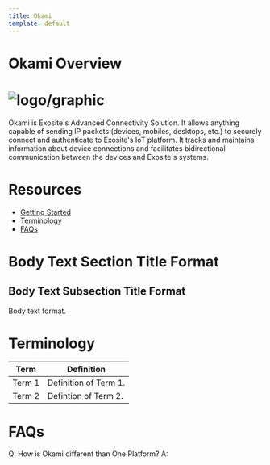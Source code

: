 ```yaml
---
title: Okami
template: default
---
```


# Okami Overview

# ![logo/graphic](insert_logo/graphic_if_applicable)

<Provide a statement of purpose for the document.> Okami is Exosite's Advanced Connectivity Solution. It allows anything capable of sending IP packets (devices, mobiles, desktops, etc.) to securely connect and authenticate to Exosite's IoT platform. It tracks and maintains information about device connections and facilitates bidirectional communication between the devices and Exosite's systems.

# Resources

* [Getting Started](getting_started)
* [Terminology](#Terminology)
* [FAQs](#FAQs)

# Body Text Section Title Format

## Body Text Subsection Title Format

Body text format.

# Terminology

| Term          | Definition    |
| ------------- | ------------- |
| Term 1  | Definition of Term 1.  |
| Term 2  | Defintion of Term 2.  |

# FAQs

Q: How is Okami different than One Platform?
A: 
